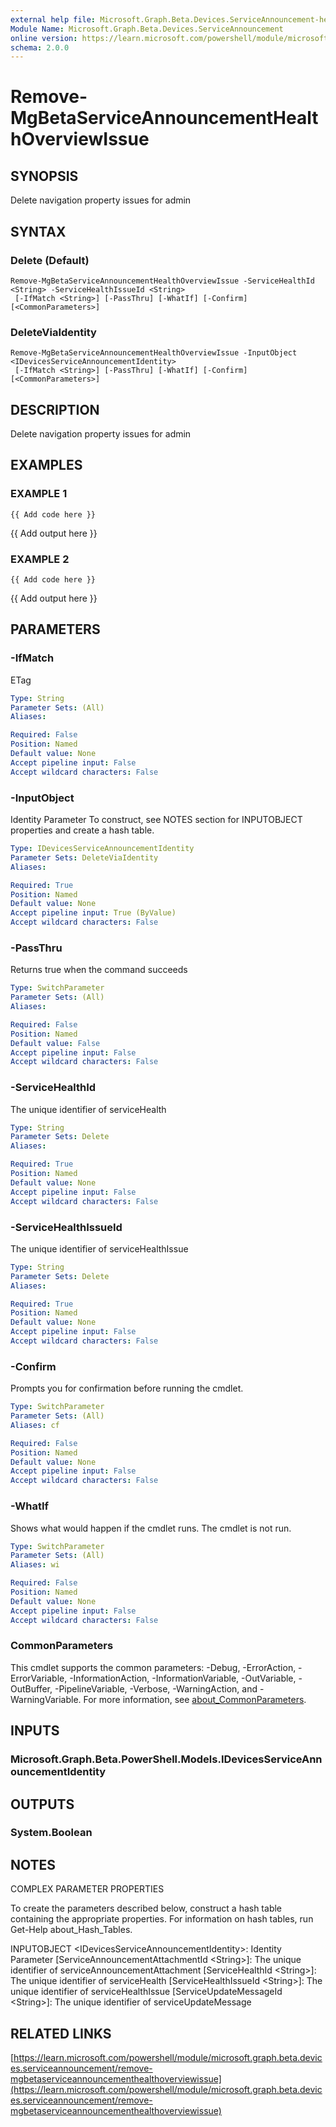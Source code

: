 ```yaml
---
external help file: Microsoft.Graph.Beta.Devices.ServiceAnnouncement-help.xml
Module Name: Microsoft.Graph.Beta.Devices.ServiceAnnouncement
online version: https://learn.microsoft.com/powershell/module/microsoft.graph.beta.devices.serviceannouncement/remove-mgbetaserviceannouncementhealthoverviewissue
schema: 2.0.0
---
```


# Remove-MgBetaServiceAnnouncementHealthOverviewIssue

## SYNOPSIS
Delete navigation property issues for admin

## SYNTAX

### Delete (Default)
```
Remove-MgBetaServiceAnnouncementHealthOverviewIssue -ServiceHealthId <String> -ServiceHealthIssueId <String>
 [-IfMatch <String>] [-PassThru] [-WhatIf] [-Confirm] [<CommonParameters>]
```

### DeleteViaIdentity
```
Remove-MgBetaServiceAnnouncementHealthOverviewIssue -InputObject <IDevicesServiceAnnouncementIdentity>
 [-IfMatch <String>] [-PassThru] [-WhatIf] [-Confirm] [<CommonParameters>]
```

## DESCRIPTION
Delete navigation property issues for admin

## EXAMPLES

### EXAMPLE 1
```
{{ Add code here }}
```

{{ Add output here }}

### EXAMPLE 2
```
{{ Add code here }}
```

{{ Add output here }}

## PARAMETERS

### -IfMatch
ETag

```yaml
Type: String
Parameter Sets: (All)
Aliases:

Required: False
Position: Named
Default value: None
Accept pipeline input: False
Accept wildcard characters: False
```

### -InputObject
Identity Parameter
To construct, see NOTES section for INPUTOBJECT properties and create a hash table.

```yaml
Type: IDevicesServiceAnnouncementIdentity
Parameter Sets: DeleteViaIdentity
Aliases:

Required: True
Position: Named
Default value: None
Accept pipeline input: True (ByValue)
Accept wildcard characters: False
```

### -PassThru
Returns true when the command succeeds

```yaml
Type: SwitchParameter
Parameter Sets: (All)
Aliases:

Required: False
Position: Named
Default value: False
Accept pipeline input: False
Accept wildcard characters: False
```

### -ServiceHealthId
The unique identifier of serviceHealth

```yaml
Type: String
Parameter Sets: Delete
Aliases:

Required: True
Position: Named
Default value: None
Accept pipeline input: False
Accept wildcard characters: False
```

### -ServiceHealthIssueId
The unique identifier of serviceHealthIssue

```yaml
Type: String
Parameter Sets: Delete
Aliases:

Required: True
Position: Named
Default value: None
Accept pipeline input: False
Accept wildcard characters: False
```

### -Confirm
Prompts you for confirmation before running the cmdlet.

```yaml
Type: SwitchParameter
Parameter Sets: (All)
Aliases: cf

Required: False
Position: Named
Default value: None
Accept pipeline input: False
Accept wildcard characters: False
```

### -WhatIf
Shows what would happen if the cmdlet runs.
The cmdlet is not run.

```yaml
Type: SwitchParameter
Parameter Sets: (All)
Aliases: wi

Required: False
Position: Named
Default value: None
Accept pipeline input: False
Accept wildcard characters: False
```

### CommonParameters
This cmdlet supports the common parameters: -Debug, -ErrorAction, -ErrorVariable, -InformationAction, -InformationVariable, -OutVariable, -OutBuffer, -PipelineVariable, -Verbose, -WarningAction, and -WarningVariable. For more information, see [about_CommonParameters](http://go.microsoft.com/fwlink/?LinkID=113216).

## INPUTS

### Microsoft.Graph.Beta.PowerShell.Models.IDevicesServiceAnnouncementIdentity
## OUTPUTS

### System.Boolean
## NOTES
COMPLEX PARAMETER PROPERTIES

To create the parameters described below, construct a hash table containing the appropriate properties.
For information on hash tables, run Get-Help about_Hash_Tables.

INPUTOBJECT \<IDevicesServiceAnnouncementIdentity\>: Identity Parameter
  \[ServiceAnnouncementAttachmentId \<String\>\]: The unique identifier of serviceAnnouncementAttachment
  \[ServiceHealthId \<String\>\]: The unique identifier of serviceHealth
  \[ServiceHealthIssueId \<String\>\]: The unique identifier of serviceHealthIssue
  \[ServiceUpdateMessageId \<String\>\]: The unique identifier of serviceUpdateMessage

## RELATED LINKS

[https://learn.microsoft.com/powershell/module/microsoft.graph.beta.devices.serviceannouncement/remove-mgbetaserviceannouncementhealthoverviewissue](https://learn.microsoft.com/powershell/module/microsoft.graph.beta.devices.serviceannouncement/remove-mgbetaserviceannouncementhealthoverviewissue)



